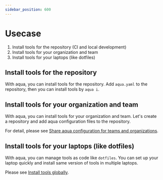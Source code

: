 ```yaml
---
sidebar_position: 600
---
```


# Usecase

1. Install tools for the repository (CI and local development)
1. Install tools for your organization and team
1. Install tools for your laptops (like dotfiles)

## Install tools for the repository

With aqua, you can install tools for the repository.
Add `aqua.yaml` to the repository, then you can install tools by `aqua i`.

## Install tools for your organization and team

With aqua, you can install tools for your organization and team.
Let's create a repository and add aqua configuration files to the repository.

For detail, please see [Share aqua configuration for teams and organizations](tutorial-extras/team-config).

## Install tools for your laptops (like dotfiles)

With aqua, you can manage tools as code like `dotfiles`.
You can set up your laptop quickly and install same version of tools in multiple laptops.

Please see [Install tools globally](/docs/tutorial-basics/global-config).
